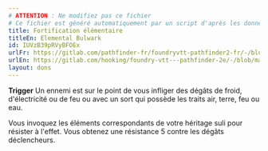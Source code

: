 ```yaml
---
# ATTENTION : Ne modifiez pas ce fichier
# Ce fichier est généré automatiquement par un script d'après les données du module Foundry VTT officiel et de sa traduction
title: Fortification élémentaire
titleEn: Elemental Bulwark
id: IUVzB39pRVyBFOEx
urlFr: https://gitlab.com/pathfinder-fr/foundryvtt-pathfinder2-fr/-/blob/master/data/feats/IUVzB39pRVyBFOEx.htm
urlEn: https://gitlab.com/hooking/foundry-vtt---pathfinder-2e/-/blob/master/packs/data/feats.db/elemental-bulwark.json
layout: dons
---
```

**Trigger** Un ennemi est sur le point de vous infliger des dégâts de froid, d'électricité ou de feu ou avec un sort qui possède les traits air, terre, feu ou eau.

Vous invoquez les éléments correspondants de votre héritage suli pour résister à l'effet. Vous obtenez une résistance 5 contre les dégâts déclencheurs.
